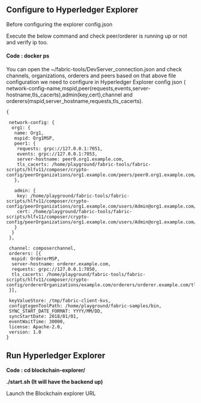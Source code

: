## Configure to Hyperledger Explorer

Before configuring the explorer config.json

Execute the below command and check peer/orderer is running up or not and verify ip too.

#### Code : docker ps

You can open the ~/fabric-tools/DevServer_connection.json and check channels, organizations, orderers and peers based on that above file configuration we need to configure in Hyperledger Explorer config json ( network-config-name,mspid,peer(requests,events,server-hostname,tls_cacerts),admin(key,cert),channel and orderers(mspid,server_hostname,requests,tls_cacerts).

```
{

 network-config: {
  org1: {
   name: Org1,
   mspid: Org1MSP,
   peer1: {
    requests: grpc://127.0.0.1:7051,
    events: grpc://127.0.0.1:7053,
    server-hostname: peer0.org1.example.com,
    tls_cacerts: /home/playground/fabric-tools/fabric-scripts/hlfv11/composer/crypto-config/peerOrganizations/org1.example.com/peers/peer0.org1.example.com/tls/ca.crt
   },

   admin: {
    key: /home/playground/fabric-tools/fabric-scripts/hlfv11/composer/crypto-config/peerOrganizations/org1.example.com/users/Admin@org1.example.com/msp/keystore,
    cert: /home/playground/fabric-tools/fabric-scripts/hlfv11/composer/crypto-config/peerOrganizations/org1.example.com/users/Admin@org1.example.com/msp/signcerts
   }
  }
 },

 channel: composerchannel,
 orderers: [{
  mspid: OrdererMSP,
  server-hostname: orderer.example.com,
  requests: grpc://127.0.0.1:7050,
  tls_cacerts: /home/playground/fabric-tools/fabric-scripts/hlfv11/composer/crypto-config/ordererOrganizations/example.com/orderers/orderer.example.com/tls/ca.crt
 }],

 keyValueStore: /tmp/fabric-client-kvs,
 configtxgenToolPath: /home/playground/fabric-samples/bin,
 SYNC_START_DATE_FORMAT: YYYY/MM/DD,
 syncStartDate: 2018/01/01,
 eventWaitTime: 30000,
 license: Apache-2.0,
 version: 1.0
}
```

## Run Hyperledger Explorer

**Code : cd blockchain-explorer/**

**./start.sh (It will have the backend up)**

Launch the Blockchain explorer URL
